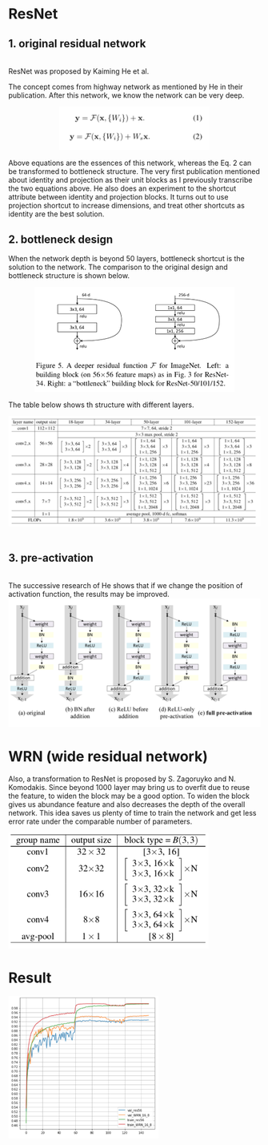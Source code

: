 # ResNet #
## 1. original residual network ##
<br>
ResNet was proposed by Kaiming He et al.

The concept comes from highway network as mentioned by He in their publication. After this network, we know the network can be very deep.

<center>
<img src="picture/equations.png" width="300">
</center>

Above equations are the essences of this network, whereas the Eq. 2 can be transformed to bottleneck structure. The very first publication mentioned about identity and projection as their unit blocks as I previously transcribe the two equations above. He also does an experiment to the shortcut attribute between identity and projection blocks. It turns out to use projection shortcut to increase dimensions, and treat other shortcuts as identity are the best solution.

## 2. bottleneck design ##
When the network depth is beyond 50 layers, bottleneck shortcut is the solution to the network. The comparison to the original design and bottleneck structure is shown below.

<center>
<img src="picture/bottleneck.png" width="400">
</center>

The table below shows th structure with different layers.
<center><img src="picture/resnet.png" width="600"></center>

<br>

## 3. pre-activation ##
<br>
The successive research of He shows that if we change the position of activation function, the results may be improved.

<center>
<img src="picture/resnet_v2.png" width="700">
</center>

# WRN (wide residual network) #
Also, a transformation to ResNet is proposed by S. Zagoruyko and N. Komodakis. Since beyond 1000 layer may bring us to overfit due to reuse the feature, to widen the block may be a good option. To widen the block gives us abundance feature and also decreases the depth of the overall network. This idea saves us plenty of time to train the network and get less error rate under the comparable number of parameters.


<img src="picture/WRN.png" width="400">


# Result #
<img src="picture/accy.png" width="300">
